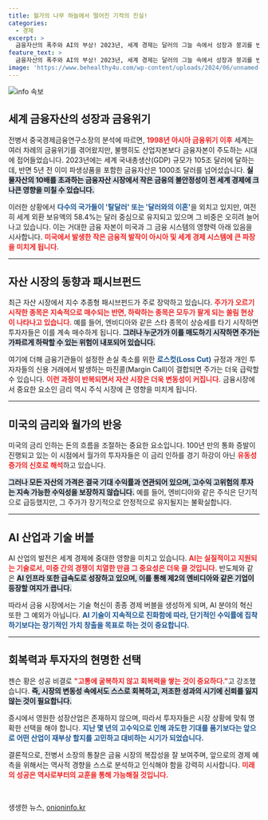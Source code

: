 ```yaml
---
title: 월가의 나무 하늘에서 떨어진 기적의 진실!
categories:
  - 경제
excerpt: >
  금융자산의 폭주와 AI의 부상! 2023년, 세계 경제는 달러의 그늘 속에서 성장과 붕괴를 반복하고 있다. 엔비디아의 주가 대폭락이 불러온 파장은 어디까지 이어질까? 새로운 투자 기회를 찾는 이들이 주목해야 할 시점이다!
feature_text: >
  금융자산의 폭주와 AI의 부상! 2023년, 세계 경제는 달러의 그늘 속에서 성장과 붕괴를 반복하고 있다. 엔비디아의 주가 대폭락이 불러온 파장은 어디까지 이어질까? 새로운 투자 기회를 찾는 이들이 주목해야 할 시점이다!
image: 'https://www.behealthy4u.com/wp-content/uploads/2024/06/unnamed-file.png'
---
```


<p><img src="https://www.behealthy4u.com/wp-content/uploads/2024/06/unnamed-file.png" alt="info 속보" /></p>

<h2 data-ke-size="size26">세계 금융자산의 성장과 금융위기</h2>

<p data-ke-size="size16">전병서 중국경제금융연구소장의 분석에 따르면, <b><span style="color: #ee2323;">1998년 아시아 금융위기 이후</span></b> 세계는 여러 차례의 금융위기를 겪어왔지만, 불행히도 산업자본보다 금융자본이 주도하는 시대에 접어들었습니다. 2023년에는 세계 국내총생산(GDP) 규모가 105조 달러에 달하는데, 반면 5년 전 이미 파생상품을 포함한 금융자산은 1000조 달러를 넘어섰습니다. <b><span style="background-color: #21538527;">실물자산의 10배를 초과하는 금융자산 시장에서 작은 금융의 불안정성이 전 세계 경제에 크나큰 영향을 미칠 수 있습니다.</span></b> </p>

<p data-ke-size="size16">이러한 상황에서 <b><span style="color: #1a5490;">다수의 국가들이 '탈달러' 또는 '달러와의 이혼'</span></b>을 외치고 있지만, 여전히 세계 외환 보유액의 58.4%는 달러 중심으로 유지되고 있으며 그 비중은 오히려 늘어나고 있습니다. 이는 거대한 금융 자본이 미국과 그 금융 시스템의 영향력 아래 있음을 시사합니다. <b><span style="color: #ee2323;">미국에서 발생한 작은 금융적 발작이 아시아 및 세계 경제 시스템에 큰 파장을 미치게 됩니다.</span></b></p>

<hr />

<h2 data-ke-size="size26">자산 시장의 동향과 패시브펀드</h2>

<p data-ke-size="size16">최근 자산 시장에서 지수 추종형 패시브펀드가 주로 장악하고 있습니다. <b><span style="color: #ee2323;">주가가 오르기 시작한 종목은 지속적으로 매수되는 반면, 하락하는 종목은 모두가 팔게 되는 쏠림 현상이 나타나고 있습니다.</span></b> 예를 들어, 엔비디아와 같은 스타 종목이 상승세를 타기 시작하면 투자자들은 이를 계속 매수하게 됩니다. <b><span style="background-color: #21538527;">그러나 누군가가 이를 매도하기 시작하면 주가는 가파르게 하락할 수 있는 위험이 내포되어 있습니다.</span></b></p>

<p data-ke-size="size16">여기에 더해 금융기관들이 설정한 손실 축소를 위한 <b><span style="color: #1a5490;">로스컷(Loss Cut)</span></b> 규정과 개인 투자자들의 신용 거래에서 발생하는 마진콜(Margin Call)이 결합되면 주가는 더욱 급락할 수 있습니다. <b><span style="color: #ee2323;">이런 과정이 반복되면서 자산 시장은 더욱 변동성이 커집니다.</span></b> 금융시장에서 중요한 요소인 금리 역시 주식 시장에 큰 영향을 미치게 됩니다.</p>

<hr />

<h2 data-ke-size="size26">미국의 금리와 월가의 반응</h2>

<p data-ke-size="size16">미국의 금리 인하는 돈의 흐름을 조절하는 중요한 요소입니다. 100년 만의 통화 증발이 진행되고 있는 이 시점에서 월가의 투자자들은 이 금리 인하를 경기 하강이 아닌 <b><span style="color: #ee2323;">유동성 증가의 신호로 해석</span></b>하고 있습니다. </p>

<p data-ke-size="size16"><b><span style="background-color: #21538527;">그러나 모든 자산의 가격은 결국 기대 수익률과 연관되어 있으며, 고수익 고위험의 투자는 지속 가능한 수익성을 보장하지 않습니다.</span></b> 예를 들어, 엔비디아와 같은 주식은 단기적으로 급등했지만, 그 주가가 장기적으로 안정적으로 유지될지는 불확실합니다. </p>

<hr />

<h2 data-ke-size="size26">AI 산업과 기술 버블</h2>

<p data-ke-size="size16">AI 산업의 발전은 세계 경제에 중대한 영향을 미치고 있습니다. <b><span style="color: #ee2323;">AI는 실질적이고 지원되는 기술로서, 미중 간의 경쟁이 치열한 만큼 그 중요성은 더욱 클 것입니다.</span></b> 반도체와 같은 <b><span style="background-color: #21538527;">AI 인프라 또한 급속도로 성장하고 있으며, 이를 통해 제2의 엔비디아와 같은 기업이 등장할 여지가 큽니다.</span></b></p>

<p data-ke-size="size16">따라서 금융 시장에서는 기술 혁신이 종종 경제 버블을 생성하게 되며, AI 분야의 혁신 또한 그 예외가 아닙니다. <b><span style="color: #1a5490;">AI 기술이 지속적으로 진화함에 따라, 단기적인 수익률에 집착하기보다는 장기적인 가치 창출을 목표로 하는 것이 중요합니다.</span></b></p>

<hr />

<h2 data-ke-size="size26">회복력과 투자자의 현명한 선택</h2>

<p data-ke-size="size16">젠슨 황은 성공 비결로 <b><span style="color: #ee2323;">"고통에 굴복하지 않고 회복력을 쌓는 것이 중요하다."</span></b>고 강조했습니다. <b><span style="background-color: #21538527;">즉, 시장의 변동성 속에서도 스스로 회복하고, 저조한 성과의 시기에 신뢰를 잃지 않는 것이 필요합니다.</span></b></p>

<p data-ke-size="size16">증시에서 영원한 성장산업은 존재하지 않으며, 따라서 투자자들은 시장 상황에 맞춰 명확한 선택을 해야 합니다. <b><span style="color: #1a5490;">지난 몇 년의 고수익으로 인해 과도한 기대를 품기보다는 앞으로 어떤 산업이 재부상 할지를 고민하고 대비하는 시기가 되었습니다.</span></b></p>

<p data-ke-size="size16">결론적으로, 전병서 소장의 통찰은 금융 시장의 복잡성을 잘 보여주며, 앞으로의 경제 예측을 위해서는 역사적 경향을 스스로 분석하고 인식해야 함을 강력히 시사합니다. <b><span style="color: #ee2323;">미래의 성공은 역사로부터의 교훈을 통해 가능해질 것입니다.</span></b></p> 

<p data-ke-size="size16">&nbsp;</p>
생생한 뉴스, <a href="https://onioninfo.kr" rel="dofollow">onioninfo.kr</a>


